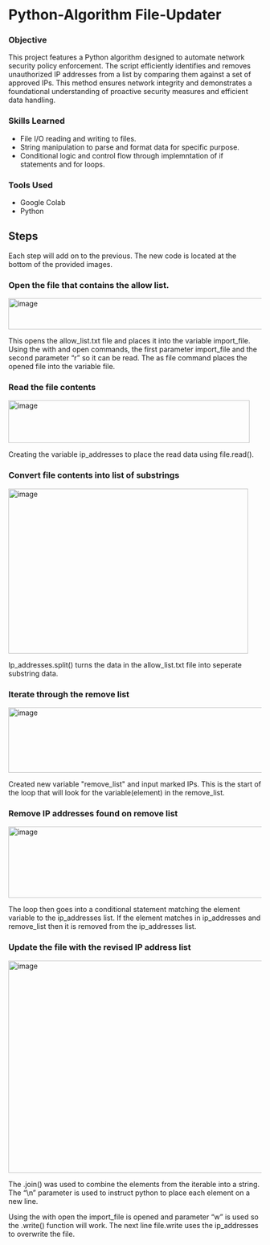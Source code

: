 # Python-Algorithm File-Updater

### Objective
This project features a Python algorithm designed to automate network security policy enforcement. The script efficiently identifies and removes unauthorized IP addresses from a list by comparing them against a set of approved IPs. This method ensures network integrity and demonstrates a foundational understanding of proactive security measures and efficient data handling.

### Skills Learned

- File I/O reading and writing to files.
- String manipulation to parse and format data for specific purpose.
- Conditional logic and control flow through implemntation of if statements and for loops.

### Tools Used 
- Google Colab
- Python

## Steps
Each step will add on to the previous. The new code is located at the bottom of the provided images.
### Open the file that contains the allow list.

<img width="577" height="62" alt="image" src="https://github.com/user-attachments/assets/b0baee75-dee9-4e3f-9e57-3d28ff69e7a8" />

This opens the allow_list.txt file and places it into the variable import_file. Using the with and open commands, the first parameter import_file and the second parameter “r” so it can be read. The as file command places the opened file into the variable file.

### Read the file contents

<img width="480" height="85" alt="image" src="https://github.com/user-attachments/assets/f6476624-9454-49e8-8cea-405a06e925c1" />

Creating the variable ip_addresses  to place the read data using file.read().
 
### Convert file contents into list of substrings

<img width="477" height="328" alt="image" src="https://github.com/user-attachments/assets/c400ab9d-a0a7-42c8-96ab-3b11fc8c9a1f" />

Ip_addresses.split() turns the data in the allow_list.txt file into seperate substring data.

### Iterate through the remove list

<img width="612" height="130" alt="image" src="https://github.com/user-attachments/assets/8d5e2657-6d7f-43d3-9f49-a80426a33cf9" />

Created new variable "remove_list" and input marked IPs. This is the start of the loop that will look for the variable(element) in the remove_list.


### Remove IP addresses found on remove list

<img width="617" height="142" alt="image" src="https://github.com/user-attachments/assets/f65dd1a7-0aa3-4cc9-9b06-7c4ad73b65d2" />

The loop then goes into a conditional statement matching the element variable to the ip_addresses list. If the element matches in ip_addresses and remove_list then it is removed from the ip_addresses list.


### Update the file with the revised IP address list

<img width="746" height="422" alt="image" src="https://github.com/user-attachments/assets/e2a9d9b9-2fee-4914-85b9-4dd0aad1a8ad" />


The .join() was used to combine the elements from the iterable into a string. The “\n” parameter is used to instruct python to place each element on a new line.

Using the with open the import_file is opened and parameter “w” is used so the .write() function will work. The next line file.write uses the ip_addresses to overwrite the file.


